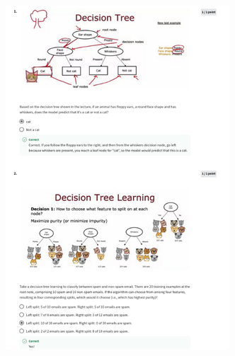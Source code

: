 ![](https://github.com/ratewalamit/Machine-Learning-Andrew-Ng/blob/9d6b795c6a43d44b2c498df8ad3225f8c8849728/C2%20-%20Advanced%20Learning%20Algorithms/week4/practice-quiz-decision-trees/ss1.png)
